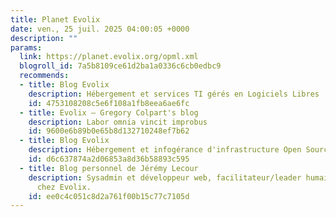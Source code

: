 ```yaml
---
title: Planet Evolix
date: ven., 25 juil. 2025 04:00:05 +0000
description: ""
params:
  link: https://planet.evolix.org/opml.xml
  blogroll_id: 7a5b8109ce61d2ba1a0336c6cb0edbc9
  recommends:
  - title: Blog Evolix
    description: Hébergement et services TI gérés en Logiciels Libres
    id: 4753108208c5e6f108a1fb8eea6ae6fc
  - title: Evolix – Gregory Colpart's blog
    description: Labor omnia vincit improbus
    id: 9600e6b89b0e65b8d132710248ef7b62
  - title: Blog Evolix
    description: Hébergement et infogérance d'infrastructure Open Source
    id: d6c637874a2d06853a8d36b58893c595
  - title: Blog personnel de Jérémy Lecour
    description: Sysadmin et développeur web, facilitateur/leader humain et technique
      chez Evolix.
    id: ee0c4c051c8d2a761f00b15c77c7105d
---
```

